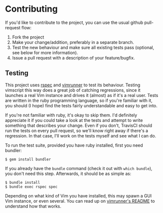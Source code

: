 # Contributing

If you'd like to contribute to the project, you can use the usual github pull-request flow:

1. Fork the project
2. Make your change/addition, preferably in a separate branch.
3. Test the new behaviour and make sure all existing tests pass (optional, see below for more information).
4. Issue a pull request with a description of your feature/bugfix.

## Testing

This project uses [rspec](http://rspec.info/) and [vimrunner](https://github.com/AndrewRadev/vimrunner) to test its behaviour. Testing vimscript this way does a great job of catching regressions, since it launches a real Vim instance and drives it (almost) as if it's a real user. Tests are written in the ruby programming language, so if you're familiar with it, you should (I hope) find the tests fairly understandable and easy to get into.

If you're not familiar with ruby, it's okay to skip them. I'd definitely appreciate it if you could take a look at the tests and attempt to write something that describes your change. Even if you don't, TravisCI should run the tests on every pull request, so we'll know right away if there's a regression. In that case, I'll work on the tests myself and see what I can do.

To run the test suite, provided you have ruby installed, first you need bundler:

```
$ gem install bundler
```

If you already have the `bundle` command (check it out with `which bundle`), you don't need this step. Afterwards, it should be as simple as:

```
$ bundle install
$ bundle exec rspec spec
```

Depending on what kind of Vim you have installed, this may spawn a GUI Vim instance, or even several. You can read up on [vimrunner's README](https://github.com/AndrewRadev/vimrunner/blob/main/README.md) to understand how that works.
